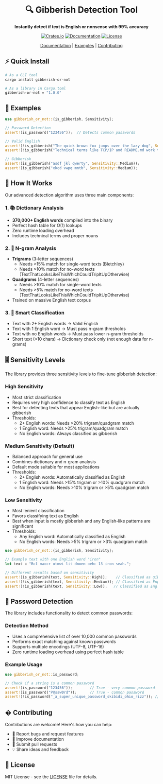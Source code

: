 <div align="center">

# 🔍 Gibberish Detection Tool

**Instantly detect if text is English or nonsense with 99% accuracy**

[![Crates.io](https://img.shields.io/crates/v/gibberish-or-not.svg)](https://crates.io/crates/gibberish-or-not)
[![Documentation](https://docs.rs/gibberish-or-not/badge.svg)](https://docs.rs/gibberish-or-not)
[![License](https://img.shields.io/badge/license-MIT-blue.svg)](LICENSE)

[Documentation](https://docs.rs/gibberish-or-not) |
[Examples](#examples) |
[Contributing](#contributing)

</div>

## ⚡ Quick Install

```bash
# As a CLI tool
cargo install gibberish-or-not

# As a library in Cargo.toml
gibberish-or-not = "1.0.0"
```

## 🎯 Examples

```rust
use gibberish_or_not::{is_gibberish, Sensitivity};

// Password Detection
assert!(is_password("123456"));  // Detects common passwords

// Valid English
assert!(!is_gibberish("The quick brown fox jumps over the lazy dog", Sensitivity::Medium));
assert!(!is_gibberish("Technical terms like TCP/IP and README.md work too", Sensitivity::Medium));

// Gibberish
assert!(is_gibberish("asdf jkl qwerty", Sensitivity::Medium));
assert!(is_gibberish("xkcd vwpq mntb", Sensitivity::Medium));
```

## 🔬 How It Works

Our advanced detection algorithm uses three main components:

### 1. 📚 Dictionary Analysis
- **370,000+ English words** compiled into the binary
- Perfect hash table for O(1) lookups
- Zero runtime loading overhead
- Includes technical terms and proper nouns

### 2. 🧮 N-gram Analysis
- **Trigrams** (3-letter sequences)
  - Needs >15% match for single-word texts (Bletchley)
  - Needs >10% match for no-word texts (TextThatLooksLikeThisWhichCouldTripItUpOtherwise)
- **Quadgrams** (4-letter sequences)
  - Needs >10% match for single-word texts
  - Needs >5% match for no-word texts (TextThatLooksLikeThisWhichCouldTripItUpOtherwise)
- Trained on massive English text corpus

### 3. 🎯 Smart Classification
- Text with 2+ English words → Valid English
- Text with 1 English word → Must pass n-gram thresholds
- Text with no English words → Must pass lower n-gram thresholds
- Short text (<10 chars) → Dictionary check only (not enough data for n-grams)

## 🎚️ Sensitivity Levels

The library provides three sensitivity levels to fine-tune gibberish detection:

### High Sensitivity
- Most strict classification
- Requires very high confidence to classify text as English
- Best for detecting texts that appear English-like but are actually gibberish
- Thresholds:
  - 2+ English words: Needs >20% trigram/quadgram match
  - 1 English word: Needs >25% trigram/quadgram match
  - No English words: Always classified as gibberish

### Medium Sensitivity (Default)
- Balanced approach for general use
- Combines dictionary and n-gram analysis
- Default mode suitable for most applications
- Thresholds:
  - 2+ English words: Automatically classified as English
  - 1 English word: Needs >15% trigram or >10% quadgram match
  - No English words: Needs >10% trigram or >5% quadgram match

### Low Sensitivity
- Most lenient classification
- Favors classifying text as English
- Best when input is mostly gibberish and any English-like patterns are significant
- Thresholds:
  - Any English word: Automatically classified as English
  - No English words: Needs >5% trigram or >3% quadgram match

```rust
use gibberish_or_not::{is_gibberish, Sensitivity};

// Example text with one English word "iron"
let text = "Rcl maocr otmwi lit dnoen oehc 13 iron seah.";

// Different results based on sensitivity
assert!(is_gibberish(text, Sensitivity::High));    // Classified as gibberish
assert!(!is_gibberish(text, Sensitivity::Medium)); // Classified as English
assert!(!is_gibberish(text, Sensitivity::Low));   // Classified as English
```

## 🔑 Password Detection

The library includes functionality to detect common passwords:

### Detection Method
- Uses a comprehensive list of over 10,000 common passwords
- Performs exact matching against known passwords
- Supports multiple encodings (UTF-8, UTF-16)
- Zero runtime loading overhead using perfect hash table

### Example Usage

```rust
use gibberish_or_not::is_password;

// Check if a string is a common password
assert!(is_password("123456"));        // True - very common password
assert!(is_password("P@ssw0rd"));      // True - common password
assert!(!is_password("_a_super_unique_password_skibidi_ohio_rizz")); // False - not in common password list
```

## � Contributing

Contributions are welcome! Here's how you can help:

- 🐛 Report bugs and request features
- 📝 Improve documentation
- 🔧 Submit pull requests
- 💡 Share ideas and feedback

## 📜 License

MIT License - see the [LICENSE](LICENSE) file for details.

